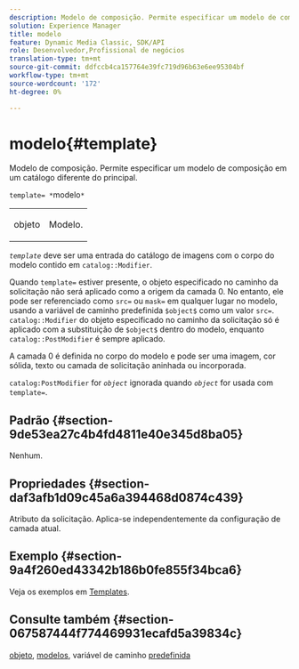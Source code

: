 ```yaml
---
description: Modelo de composição. Permite especificar um modelo de composição localizado em um catálogo diferente do principal.
solution: Experience Manager
title: modelo
feature: Dynamic Media Classic, SDK/API
role: Desenvolvedor,Profissional de negócios
translation-type: tm+mt
source-git-commit: ddfccb4ca157764e39fc719d96b63e6ee95304bf
workflow-type: tm+mt
source-wordcount: '172'
ht-degree: 0%

---
```



# modelo{#template}

Modelo de composição. Permite especificar um modelo de composição em um catálogo diferente do principal.

`template= *`modelo`*`

<table id="simpletable_DEC6F4EB460D453B8F272C98C9C8B7E5"> 
 <tr class="strow"> 
  <td class="stentry"> <p><span class="varname"> objeto</span> </p> </td> 
  <td class="stentry"> <p>Modelo. </p></td> 
 </tr> 
</table>

*`template`* deve ser uma entrada do catálogo de imagens com o corpo do modelo contido em  `catalog::Modifier`.

Quando `template=` estiver presente, o objeto especificado no caminho da solicitação não será aplicado como a origem da camada 0. No entanto, ele pode ser referenciado como `src=` ou `mask=` em qualquer lugar no modelo, usando a variável de caminho predefinida `$object$` como um valor `src=`. `catalog::Modifier` do objeto especificado no caminho da solicitação só é aplicado com a substituição de  `$object$` dentro do modelo, enquanto  `catalog::PostModifier` é sempre aplicado.

A camada 0 é definida no corpo do modelo e pode ser uma imagem, cor sólida, texto ou camada de solicitação aninhada ou incorporada.

`catalog:PostModifier` for  *`object`* ignorada quando  *`object`* for usada com  `template=`.

## Padrão {#section-9de53ea27c4b4fd4811e40e345d8ba05}

Nenhum.

## Propriedades {#section-daf3afb1d09c45a6a394468d0874c439}

Atributo da solicitação. Aplica-se independentemente da configuração de camada atual.

## Exemplo {#section-9a4f260ed43342b186b0fe855f34bca6}

Veja os exemplos em [Templates](../../../../../is-api/http-ref/image-serving-api-ref/c-http-protocol-reference/c-templates/c-templates.md#concept-3cd2d2adae0e41b2979b9640244d4d3e).

## Consulte também {#section-067587444f774469931ecafd5a39834c}

[objeto](../../../../../is-api/http-ref/image-serving-api-ref/c-http-protocol-reference/c-data-types/r-object.md#reference-2591bd24548d462782c68d138ef795a0),  [modelos](../../../../../is-api/http-ref/image-serving-api-ref/c-http-protocol-reference/c-templates/c-templates.md#concept-3cd2d2adae0e41b2979b9640244d4d3e), variável de caminho  [predefinida](../../../../../is-api/http-ref/image-serving-api-ref/c-http-protocol-reference/c-syntax-and-features/r-is-http-substitution-variables.md#reference-90dc01aba44940e4acdd0c6476e7aa5a)
